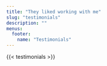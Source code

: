 ```yaml
---
title: "They liked working with me"
slug: "testimonials"
description: ""
menus:
  footer:
    name: "Testimonials"
---
```


{{< testimonials >}}
